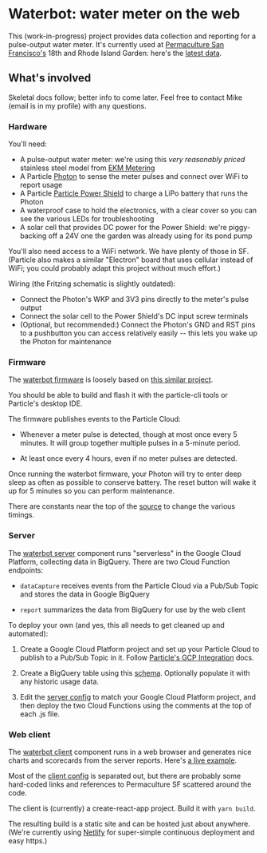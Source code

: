 # Waterbot: water meter on the web

This (work-in-progress) project provides data collection and reporting for a pulse-output water meter.
It's currently used at [Permaculture San Francisco's][permaculture-sf] 18th and Rhode Island Garden:
here's the [latest data][production-waterbot].

[permaculture-sf]: http://www.permaculture-sf.org
[production-waterbot]: https://waterbot.twistymaze.com


## What's involved

Skeletal docs follow; better info to come later.
Feel free to contact Mike (email is in my profile) with any questions.


### Hardware

You'll need:

* A pulse-output water meter: we're using this *very reasonably priced* stainless steel
  model from [EKM Metering][water-meter]
* A Particle [Photon][photon] to sense the meter pulses and connect over WiFi to report usage
* A Particle [Particle Power Shield][power-shield] to charge a LiPo battery that runs the Photon
* A waterproof case to hold the electronics,
  with a clear cover so you can see the various LEDs for troubleshooting
* A solar cell that provides DC power for the Power Shield: we're piggy-backing off a 24V
  one the garden was already using for its pond pump

You'll also need access to a WiFi network. We have plenty of those in SF.
(Particle also makes a similar "Electron" board that uses cellular instead
of WiFi; you could probably adapt this project without much effort.)

Wiring (the Fritzing schematic is slightly outdated):
* Connect the Photon's WKP and 3V3 pins directly to the meter's pulse output
* Connect the solar cell to the Power Shield's DC input screw terminals
* (Optional, but recommended:) Connect the Photon's GND and RST pins to a pushbutton
  you can access relatively easily -- this lets you wake up the Photon for maintenance

[water-meter]: http://www.ekmmetering.com/3-4-water-meter-stainless-steel-pulse-output.html
[photon]: https://www.particle.io/products/hardware/photon-wifi-dev-kit
[power-shield]: https://docs.particle.io/datasheets/particle-shields/#power-shield


### Firmware

The [waterbot firmware](firmware/) is loosely based on [this similar project][water-usage-monitor].

You should be able to build and flash it with the particle-cli tools or Particle's desktop IDE.

The firmware publishes events to the Particle Cloud:

* Whenever a meter pulse is detected, though at most once every 5 minutes.
  It will group together multiple pulses in a 5-minute period.

* At least once every 4 hours, even if no meter pulses are detected.

Once running the waterbot firmware, your Photon will try to enter deep sleep as often as possible
to conserve battery. The reset button will wake it up for 5 minutes so you can perform maintenance.

There are constants near the top of the [source](firmware/src/waterbot.cpp)
to change the various timings.

[water-usage-monitor]: https://community.particle.io/t/water-usage-monitor/16187


### Server

The [waterbot server](server/) component runs "serverless" in the Google Cloud Platform,
collecting data in BigQuery. There are two Cloud Function endpoints:

* `dataCapture` receives events from the Particle Cloud via a Pub/Sub Topic
  and stores the data in Google BigQuery

* `report` summarizes the data from BigQuery for use by the web client


To deploy your own (and yes, this all needs to get cleaned up and automated):

1. Create a Google Cloud Platform project and set up your Particle Cloud to publish
   to a Pub/Sub Topic in it. Follow [Particle's GCP Integration][particle-google-pubsub] docs.

2. Create a BigQuery table using this [schema](server/schema.json). Optionally populate it
   with any historic usage data.

3. Edit the [server config](server/src/config.ts) to match your Google Cloud Platform project,
   and then deploy the two Cloud Functions using the comments at the top of each .js file.

[particle-google-pubsub]: https://docs.particle.io/tutorials/integrations/google-cloud-platform/


### Web client

The [waterbot client](client/) component runs in a web browser and generates nice charts and scorecards
from the server reports. Here's [a live example][production-waterbot].

Most of the [client config](client/src/config.js) is separated out, but there are probably
some hard-coded links and references to Permaculture SF scattered around the code.

The client is (currently) a create-react-app project.
Build it with `yarn build`.

The resulting build is a static site and can be hosted just about anywhere.
(We're currently using [Netlify][netlify] for super-simple continuous deployment and easy https.)

[netlify]: https://www.netlify.com/
